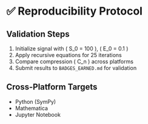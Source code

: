 # ✅ Reproducibility Protocol

## Validation Steps

1. Initialize signal with \( S_0 = 100 \), \( E_0 = 0.1 \)
2. Apply recursive equations for 25 iterations
3. Compare compression \( C_n \) across platforms
4. Submit results to `BADGES_EARNED.md` for validation

## Cross-Platform Targets

- Python (SymPy)
- Mathematica
- Jupyter Notebook
